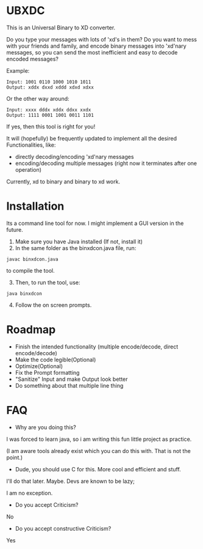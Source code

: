 # UBXDC
This is an Universal Binary to XD converter.

Do you type your messages with lots of 'xd's in them?
Do you want to mess with your friends and family, and encode binary messages into 'xd'nary messages,
so you can send the most inefficient and easy to decode encoded messages?

Example:
```
Input: 1001 0110 1000 1010 1011
Output: xddx dxxd xddd xdxd xdxx
```
Or the other way around:
```
Input: xxxx dddx xddx ddxx xxdx
Output: 1111 0001 1001 0011 1101
```
If yes, then this tool is right for you!

It will (hopefully) be frequently updated to implement all the desired Functionalities, like:
- directly decoding/encoding 'xd'nary messages
- encoding/decoding multiple messages (right now it terminates after one operation)

Currently, xd to binary and binary to xd work.

# Installation
Its a command line tool for now. I might implement a GUI version in the future.
1. Make sure you have Java installed (If not, install it)
2. In the same folder as the binxdcon.java file, run:
```
javac binxdcon.java
```
to compile the tool.

3. Then, to run the tool, use:
```
java binxdcon
```
4. Follow the on screen prompts.


# Roadmap
- Finish the intended functionality (multiple encode/decode, direct encode/decode)
- Make the code legible(Optional)
- Optimize(Optional)
- Fix the Prompt formatting
- "Sanitize" Input and make Output look better
- Do something about that multiple line thing

# FAQ

- Why are you doing this?

I was forced to learn java, so i am writing this fun little project as practice.

(I am aware tools already exist which you can do this with. That is not the point.)

- Dude, you should use C for this. More cool and efficient and stuff.

I'll do that later. Maybe. Devs are known to be lazy;

I am no exception.

- Do you accept Criticism?

No

- Do you accept constructive Criticism?

Yes


